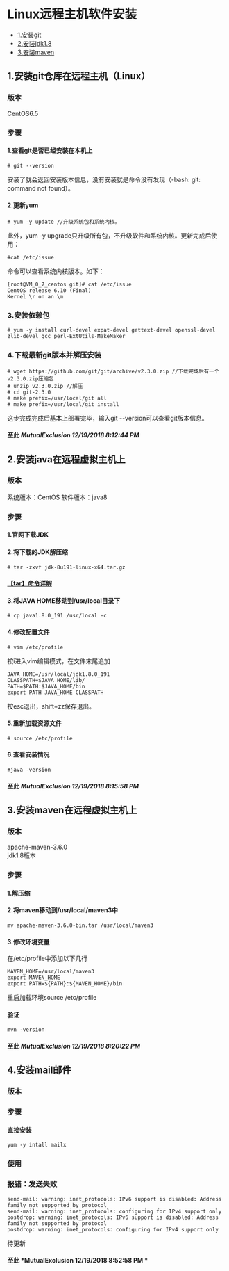 # Linux远程主机软件安装 #
-	[1.安装git](1-安装git仓库在远程主机（Linux）)
-	[2.安装jdk1.8](2-安装java在远程虚拟主机上)
-	[3.安装maven](3-安装maven在远程虚拟主机上)
## 1.安装git仓库在远程主机（Linux） ##
### 版本 ###
CentOS6.5
### 步骤 ###
#### 1.查看git是否已经安装在本机上 ####
	# git --version
安装了就会返回安装版本信息，没有安装就是命令没有发现（-bash: git: command not found）。
#### 2.更新yum ####
	# yum -y update //升级系统包和系统内核。
此外，yum -y upgrade只升级所有包，不升级软件和系统内核。更新完成后使用：

	#cat /etc/issue

命令可以查看系统内核版本。如下：

	[root@VM_0_7_centos git]# cat /etc/issue
	CentOS release 6.10 (Final)
	Kernel \r on an \m

### 3.安装依赖包 ###
	# yum -y install curl-devel expat-devel gettext-devel openssl-devel zlib-devel gcc perl-ExtUtils-MakeMaker
### 4.下载最新git版本并解压安装 ###
	# wget https://github.com/git/git/archive/v2.3.0.zip //下载完成后有一个v2.3.0.zip压缩包
	# unzip v2.3.0.zip //解压
	# cd git-2.3.0
	# make prefix=/usr/local/git all
	# make prefix=/usr/local/git install
这步完成完成后基本上部署完毕，输入git --version可以查看git版本信息。
#### 至此 	*MutualExclusion 12/19/2018 8:12:44 PM* ####

## 2.安装java在远程虚拟主机上 ##
### 版本 ###
系统版本：CentOS
软件版本：java8
### 步骤 ###
#### 1.官网下载JDK ####
#### 2.将下载的JDK解压缩 ####
	# tar -zxvf jdk-8u191-linux-x64.tar.gz
#### [【tar】命令详解]() ####
#### 3.将JAVA HOME移动到/usr/local目录下 ####
	# cp java1.8.0_191 /usr/local -c
#### 4.修改配置文件 ####
	# vim /etc/profile
按i进入vim编辑模式，在文件末尾追加

	JAVA_HOME=/usr/local/jdk1.8.0_191
	CLASSPATH=$JAVA_HOME/lib/
	PATH=$PATH:$JAVA_HOME/bin
	export PATH JAVA_HOME CLASSPATH
按esc退出，shift+zz保存退出。
#### 5.重新加载资源文件 ####
	# source /etc/profile
#### 6.查看安装情况 ####
	#java -version
#### 至此 	*MutualExclusion 12/19/2018 8:15:58 PM* ####

## 3.安装maven在远程虚拟主机上 ##
### 版本 ###
apache-maven-3.6.0<br>
jdk1.8版本
### 步骤 ###
#### 1.解压缩 ####
#### 2.将maven移动到/usr/local/maven3中 ####
	mv apache-maven-3.6.0-bin.tar /usr/local/maven3
#### 3.修改环境变量 ####
在/etc/profile中添加以下几行

	MAVEN_HOME=/usr/local/maven3
	export MAVEN_HOME
	export PATH=${PATH}:${MAVEN_HOME}/bin 

重启加载环境source /etc/profile
#### 验证 ####
	mvn -version
#### 至此 	*MutualExclusion 12/19/2018 8:20:22 PM* ####

## 4.安装mail邮件 ##
### 版本 ###
### 步骤 ###
#### 直接安装 ####
	yum -y intall mailx
### 使用 ###
### 报错：发送失败 ###
	send-mail: warning: inet_protocols: IPv6 support is disabled: Address family not supported by protocol
	send-mail: warning: inet_protocols: configuring for IPv4 support only
	postdrop: warning: inet_protocols: IPv6 support is disabled: Address family not supported by protocol
	postdrop: warning: inet_protocols: configuring for IPv4 support only
待更新
#### 至此	*MutualExclusion 12/19/2018 8:52:58 PM * ####